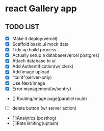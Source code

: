 #  react Gallery app

## TODO LIST
- [x] Make it deploy(vercel)
- [x] Scaffold basic ui mock data
- [X] Tidy up build process
- [x] Actually setup a database(vercel postgres)
- [x] Attach database to ui
- [x] Add Authentification(w/ clerk)
- [x] Add image upload
- [x] "taint"(server-only)
- [x] Use Next/Image
- [x] Error management(w/sentry)
- [] Routing/image page(parallel  route)
- [ ] delete button (w/ server action)
- [ ]Analytics (posthog)
- [ ]Rate limiting(uptash)

